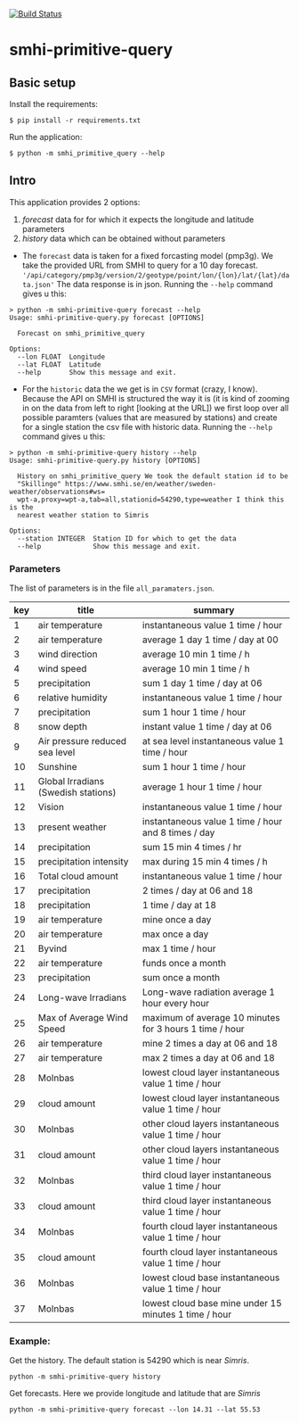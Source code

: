 [![Build Status](https://travis-ci.com/prodekan/smhi-primitive.svg?branch=master)](https://travis-ci.com/prodekan/smhi-primitive)
# smhi-primitive-query

## Basic setup

Install the requirements:
```
$ pip install -r requirements.txt
```

Run the application:
```
$ python -m smhi_primitive_query --help
```
## Intro

This application provides 2 options:
1. *forecast* data for for which it expects the longitude and latitude parameters
2. *history* data which can be obtained without parameters

- The `forecast` data is taken for a fixed forcasting model (pmp3g). We take the provided URL from SMHI
to query for a 10 day forecast. `'/api/category/pmp3g/version/2/geotype/point/lon/{lon}/lat/{lat}/data.json'`
The data response is in json.
Running the `--help` command gives u this:
```
> python -m smhi-primitive-query forecast --help
Usage: smhi-primitive-query.py forecast [OPTIONS]

  Forecast on smhi_primitive_query

Options:
  --lon FLOAT  Longitude
  --lat FLOAT  Latitude
  --help       Show this message and exit.

```

- For the `historic` data the we get is in `CSV` format (crazy, I know). Because the API on SMHI 
is structured the way it is (it is kind of zooming in on the data from left to right [looking at the URL]) 
we first loop over all possible paramters (values that are measured by stations) and create for a single station the csv file with historic data.
Running the `--help` command gives u this:
``` 
> python -m smhi-primitive-query history --help 
Usage: smhi-primitive-query.py history [OPTIONS]

  History on smhi_primitive_query We took the default station id to be
  "Skillinge" https://www.smhi.se/en/weather/sweden-weather/observations#ws=
  wpt-a,proxy=wpt-a,tab=all,stationid=54290,type=weather I think this is the
  nearest weather station to Simris

Options:
  --station INTEGER  Station ID for which to get the data
  --help             Show this message and exit.

```
### Parameters
The list of parameters is in the file `all_paramaters.json`. 


| key | title                               | summary                                                                        |
|-----|-------------------------------------|--------------------------------------------------------------------------------|
| 1   | air temperature                     | instantaneous value            1 time / hour                                   |
| 2   | air temperature                     | average 1 day                  1 time / day                      at 00         |
| 3   | wind direction                      | average 10 min                 1 time / h                                      |
| 4   | wind speed                          | average 10 min                 1 time / h                                      |
| 5   | precipitation                       | sum 1 day                      1 time / day                      at 06         |
| 6   | relative humidity                   | instantaneous value            1 time / hour                                   |
| 7   | precipitation                       | sum 1 hour                     1 time / hour                                   |
| 8   | snow depth                          | instant value                  1 time / day                      at 06         |
| 9   | Air pressure reduced sea level      | at sea level                   instantaneous value               1 time / hour |
| 10  | Sunshine                            | sum 1 hour                     1 time / hour                                   |
| 11  | Global Irradians (Swedish stations) | average 1 hour                 1 time / hour                                   |
| 12  | Vision                              | instantaneous value            1 time / hour                                   |
| 13  | present weather                     | instantaneous value            1 time / hour and 8 times / day                 |
| 14  | precipitation                       | sum 15 min                     4 times / hr                                    |
| 15  | precipitation intensity             | max during 15 min              4 times / h                                     |
| 16  | Total cloud amount                  | instantaneous value            1 time / hour                                   |
| 17  | precipitation                       | 2 times / day                  at 06 and 18                                    |
| 18  | precipitation                       | 1 time / day                   at 18                                           |
| 19  | air temperature                     | mine                           once a day                                      |
| 20  | air temperature                     | max                            once a day                                      |
| 21  | Byvind                              | max                            1 time / hour                                   |
| 22  | air temperature                     | funds                          once a month                                    |
| 23  | precipitation                       | sum                            once a month                                    |
| 24  | Long-wave Irradians                 | Long-wave radiation            average 1 hour                    every hour    |
| 25  | Max of Average Wind Speed           | maximum of average 10 minutes  for 3 hours                       1 time / hour |
| 26  | air temperature                     | mine                           2 times a day                     at 06 and 18  |
| 27  | air temperature                     | max                            2 times a day                     at 06 and 18  |
| 28  | Molnbas                             | lowest cloud layer             instantaneous value               1 time / hour |
| 29  | cloud amount                        | lowest cloud layer             instantaneous value               1 time / hour |
| 30  | Molnbas                             | other cloud layers             instantaneous value               1 time / hour |
| 31  | cloud amount                        | other cloud layers             instantaneous value               1 time / hour |
| 32  | Molnbas                             | third cloud layer              instantaneous value               1 time / hour |
| 33  | cloud amount                        | third cloud layer              instantaneous value               1 time / hour |
| 34  | Molnbas                             | fourth cloud layer             instantaneous value               1 time / hour |
| 35  | cloud amount                        | fourth cloud layer             instantaneous value               1 time / hour |
| 36  | Molnbas                             | lowest cloud base              instantaneous value               1 time / hour |
| 37  | Molnbas                             | lowest cloud base              mine under 15 minutes             1 time / hour |

### Example:
Get the history. The default station is 54290 which is near *Simris*.
```
python -m smhi-primitive-query history

```

Get forecasts. Here we provide longitude and latitude that are *Simris*
```
python -m smhi-primitive-query forecast --lon 14.31 --lat 55.53

```
